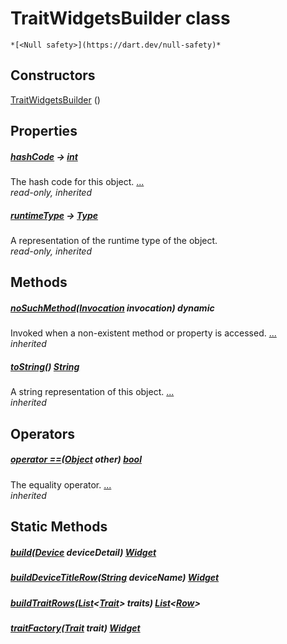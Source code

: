 


# TraitWidgetsBuilder class






    *[<Null safety>](https://dart.dev/null-safety)*






## Constructors

[TraitWidgetsBuilder](../devices_trait_based_device_screen/TraitWidgetsBuilder/TraitWidgetsBuilder.md) ()

    


## Properties

##### [hashCode](https://api.flutter.dev/flutter/dart-core/Object/hashCode.html) &#8594; [int](https://api.flutter.dev/flutter/dart-core/int-class.html)



The hash code for this object. [...](https://api.flutter.dev/flutter/dart-core/Object/hashCode.html)  
_read-only, inherited_



##### [runtimeType](https://api.flutter.dev/flutter/dart-core/Object/runtimeType.html) &#8594; [Type](https://api.flutter.dev/flutter/dart-core/Type-class.html)



A representation of the runtime type of the object.   
_read-only, inherited_




## Methods

##### [noSuchMethod](https://api.flutter.dev/flutter/dart-core/Object/noSuchMethod.html)([Invocation](https://api.flutter.dev/flutter/dart-core/Invocation-class.html) invocation) dynamic



Invoked when a non-existent method or property is accessed. [...](https://api.flutter.dev/flutter/dart-core/Object/noSuchMethod.html)  
_inherited_



##### [toString](https://api.flutter.dev/flutter/dart-core/Object/toString.html)() [String](https://api.flutter.dev/flutter/dart-core/String-class.html)



A string representation of this object. [...](https://api.flutter.dev/flutter/dart-core/Object/toString.html)  
_inherited_




## Operators

##### [operator ==](https://api.flutter.dev/flutter/dart-core/Object/operator_equals.html)([Object](https://api.flutter.dev/flutter/dart-core/Object-class.html) other) [bool](https://api.flutter.dev/flutter/dart-core/bool-class.html)



The equality operator. [...](https://api.flutter.dev/flutter/dart-core/Object/operator_equals.html)  
_inherited_





## Static Methods

##### [build](../devices_trait_based_device_screen/TraitWidgetsBuilder/build.md)([Device](https://yonomi.co/yonomi-sdk/Device-class.html) deviceDetail) [Widget](https://api.flutter.dev/flutter/widgets/Widget-class.html)



   




##### [buildDeviceTitleRow](../devices_trait_based_device_screen/TraitWidgetsBuilder/buildDeviceTitleRow.md)([String](https://api.flutter.dev/flutter/dart-core/String-class.html) deviceName) [Widget](https://api.flutter.dev/flutter/widgets/Widget-class.html)



   




##### [buildTraitRows](../devices_trait_based_device_screen/TraitWidgetsBuilder/buildTraitRows.md)([List](https://api.flutter.dev/flutter/dart-core/List-class.html)&lt;[Trait](https://yonomi.co/yonomi-sdk/Trait-class.html)> traits) [List](https://api.flutter.dev/flutter/dart-core/List-class.html)&lt;[Row](https://api.flutter.dev/flutter/widgets/Row-class.html)>



   




##### [traitFactory](../devices_trait_based_device_screen/TraitWidgetsBuilder/traitFactory.md)([Trait](https://yonomi.co/yonomi-sdk/Trait-class.html) trait) [Widget](https://api.flutter.dev/flutter/widgets/Widget-class.html)



   










